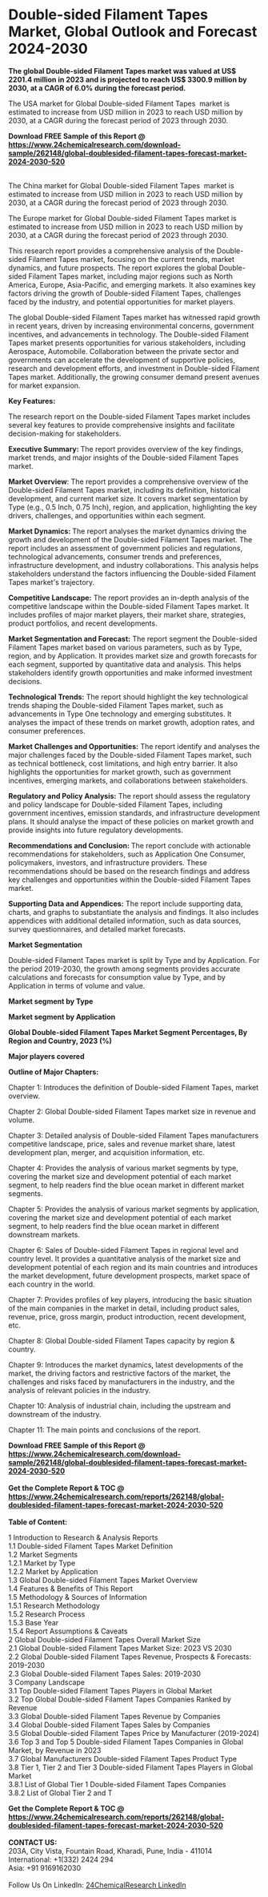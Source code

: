 <h1>Double-sided Filament Tapes Market, Global Outlook and Forecast 2024-2030</h1><p><strong>The global Double-sided Filament Tapes market was valued at US$ 2201.4 million in 2023 and is projected to reach US$ 3300.9 million by 2030, at a CAGR of 6.0% during the forecast period.</strong></p><p>
</p><p>The USA market for Global Double-sided Filament Tapes  market is estimated to increase from USD million in 2023 to reach USD million by 2030, at a CAGR during the forecast period of 2023 through 2030.</p><div><b>Download FREE Sample of this Report @ 
            <a href="https://www.24chemicalresearch.com/download-sample/262148/global-doublesided-filament-tapes-forecast-market-2024-2030-520">
            https://www.24chemicalresearch.com/download-sample/262148/global-doublesided-filament-tapes-forecast-market-2024-2030-520</a></b></div><br><p>
</p><p>The China market for Global Double-sided Filament Tapes  market is estimated to increase from USD million in 2023 to reach USD million by 2030, at a CAGR during the forecast period of 2023 through 2030.</p><p>
</p><p>The Europe market for Global Double-sided Filament Tapes market is estimated to increase from USD million in 2023 to reach USD million by 2030, at a CAGR during the forecast period of 2023 through 2030.</p><p>
</p><p>This research report provides a comprehensive analysis of the Double-sided Filament Tapes market, focusing on the current trends, market dynamics, and future prospects. The report explores the global Double-sided Filament Tapes market, including major regions such as North America, Europe, Asia-Pacific, and emerging markets. It also examines key factors driving the growth of Double-sided Filament Tapes, challenges faced by the industry, and potential opportunities for market players.</p><p>
</p><p>The global Double-sided Filament Tapes market has witnessed rapid growth in recent years, driven by increasing environmental concerns, government incentives, and advancements in technology. The Double-sided Filament Tapes market presents opportunities for various stakeholders, including Aerospace, Automobile. Collaboration between the private sector and governments can accelerate the development of supportive policies, research and development efforts, and investment in Double-sided Filament Tapes market. Additionally, the growing consumer demand present avenues for market expansion.</p><p>
<strong>Key Features:</strong></p><p>
The research report on the Double-sided Filament Tapes market includes several key features to provide comprehensive insights and facilitate decision-making for stakeholders.</p><p>
<strong>Executive Summary: </strong>The report provides overview of the key findings, market trends, and major insights of the Double-sided Filament Tapes market.</p><p>
<strong>Market Overview</strong>: The report provides a comprehensive overview of the Double-sided Filament Tapes market, including its definition, historical development, and current market size. It covers market segmentation by Type (e.g., 0.5 Inch, 0.75 Inch), region, and application, highlighting the key drivers, challenges, and opportunities within each segment.</p><p>
<strong>Market Dynamics: </strong>The report analyses the market dynamics driving the growth and development of the Double-sided Filament Tapes market. The report includes an assessment of government policies and regulations, technological advancements, consumer trends and preferences, infrastructure development, and industry collaborations. This analysis helps stakeholders understand the factors influencing the Double-sided Filament Tapes market's trajectory.</p><p>
<strong>Competitive Landscape:</strong> The report provides an in-depth analysis of the competitive landscape within the Double-sided Filament Tapes market. It includes profiles of major market players, their market share, strategies, product portfolios, and recent developments.</p><p>
<strong>Market Segmentation and Forecast:</strong> The report segment the Double-sided Filament Tapes market based on various parameters, such as by Type, region, and by Application. It provides market size and growth forecasts for each segment, supported by quantitative data and analysis. This helps stakeholders identify growth opportunities and make informed investment decisions.</p><p>
<strong>Technological Trends:</strong> The report should highlight the key technological trends shaping the Double-sided Filament Tapes market, such as advancements in Type One technology and emerging substitutes. It analyses the impact of these trends on market growth, adoption rates, and consumer preferences.</p><p>
<strong>Market Challenges and Opportunities:</strong> The report identify and analyses the major challenges faced by the Double-sided Filament Tapes market, such as technical bottleneck, cost limitations, and high entry barrier. It also highlights the opportunities for market growth, such as government incentives, emerging markets, and collaborations between stakeholders.</p><p>
<strong>Regulatory and Policy Analysis:</strong> The report should assess the regulatory and policy landscape for Double-sided Filament Tapes, including government incentives, emission standards, and infrastructure development plans. It should analyse the impact of these policies on market growth and provide insights into future regulatory developments.</p><p>
<strong>Recommendations and Conclusion: </strong>The report conclude with actionable recommendations for stakeholders, such as Application One Consumer, policymakers, investors, and infrastructure providers. These recommendations should be based on the research findings and address key challenges and opportunities within the Double-sided Filament Tapes market.</p><p>
<strong>Supporting Data and Appendices:</strong> The report include supporting data, charts, and graphs to substantiate the analysis and findings. It also includes appendices with additional detailed information, such as data sources, survey questionnaires, and detailed market forecasts.</p><p>
<strong>Market Segmentation</strong></p><p>
Double-sided Filament Tapes market is split by Type and by Application. For the period 2019-2030, the growth among segments provides accurate calculations and forecasts for consumption value by Type, and by Application in terms of volume and value.</p><p>
</p><p></p><p>
<strong>Market segment by Type</strong></p><p>
</p><p>
</p><p><strong>Market segment by Application</strong></p><p>
</p><p>
</p><p><strong>Global Double-sided Filament Tapes Market Segment Percentages, By Region and Country, 2023 (%)</strong></p><p>
</p><p>
</p><p></p><p>
<strong>Major players covered</strong></p><p>
</p><p>
</p><p><strong>Outline of Major Chapters:</strong></p><p>
Chapter 1: Introduces the definition of Double-sided Filament Tapes, market overview.</p><p>
Chapter 2: Global Double-sided Filament Tapes market size in revenue and volume.</p><p>
Chapter 3: Detailed analysis of Double-sided Filament Tapes manufacturers competitive landscape, price, sales and revenue market share, latest development plan, merger, and acquisition information, etc.</p><p>
Chapter 4: Provides the analysis of various market segments by type, covering the market size and development potential of each market segment, to help readers find the blue ocean market in different market segments.</p><p>
Chapter 5: Provides the analysis of various market segments by application, covering the market size and development potential of each market segment, to help readers find the blue ocean market in different downstream markets.</p><p>
Chapter 6: Sales of Double-sided Filament Tapes in regional level and country level. It provides a quantitative analysis of the market size and development potential of each region and its main countries and introduces the market development, future development prospects, market space of each country in the world.</p><p>
Chapter 7: Provides profiles of key players, introducing the basic situation of the main companies in the market in detail, including product sales, revenue, price, gross margin, product introduction, recent development, etc.</p><p>
Chapter 8: Global Double-sided Filament Tapes capacity by region &amp; country.</p><p>
Chapter 9: Introduces the market dynamics, latest developments of the market, the driving factors and restrictive factors of the market, the challenges and risks faced by manufacturers in the industry, and the analysis of relevant policies in the industry.</p><p>
Chapter 10: Analysis of industrial chain, including the upstream and downstream of the industry.</p><p>
Chapter 11: The main points and conclusions of the report.</p><div><b>Download FREE Sample of this Report @ 
            <a href="https://www.24chemicalresearch.com/download-sample/262148/global-doublesided-filament-tapes-forecast-market-2024-2030-520">
            https://www.24chemicalresearch.com/download-sample/262148/global-doublesided-filament-tapes-forecast-market-2024-2030-520</a></b></div><br><div><b>Get the Complete Report & TOC @ 
            <a href="https://www.24chemicalresearch.com/reports/262148/global-doublesided-filament-tapes-forecast-market-2024-2030-520">
            https://www.24chemicalresearch.com/reports/262148/global-doublesided-filament-tapes-forecast-market-2024-2030-520</a></b></div><br>
            <b>Table of Content:</b><p>1 Introduction to Research & Analysis Reports<br />
    1.1 Double-sided Filament Tapes Market Definition<br />
    1.2 Market Segments<br />
        1.2.1 Market by Type<br />
        1.2.2 Market by Application<br />
    1.3 Global Double-sided Filament Tapes Market Overview<br />
    1.4 Features & Benefits of This Report<br />
    1.5 Methodology & Sources of Information<br />
        1.5.1 Research Methodology<br />
        1.5.2 Research Process<br />
        1.5.3 Base Year<br />
        1.5.4 Report Assumptions & Caveats<br />
2 Global Double-sided Filament Tapes Overall Market Size<br />
    2.1 Global Double-sided Filament Tapes Market Size: 2023 VS 2030<br />
    2.2 Global Double-sided Filament Tapes Revenue, Prospects & Forecasts: 2019-2030<br />
    2.3 Global Double-sided Filament Tapes Sales: 2019-2030<br />
3 Company Landscape<br />
    3.1 Top Double-sided Filament Tapes Players in Global Market<br />
    3.2 Top Global Double-sided Filament Tapes Companies Ranked by Revenue<br />
    3.3 Global Double-sided Filament Tapes Revenue by Companies<br />
    3.4 Global Double-sided Filament Tapes Sales by Companies<br />
    3.5 Global Double-sided Filament Tapes Price by Manufacturer (2019-2024)<br />
    3.6 Top 3 and Top 5 Double-sided Filament Tapes Companies in Global Market, by Revenue in 2023<br />
    3.7 Global Manufacturers Double-sided Filament Tapes Product Type<br />
    3.8 Tier 1, Tier 2 and Tier 3 Double-sided Filament Tapes Players in Global Market<br />
        3.8.1 List of Global Tier 1 Double-sided Filament Tapes Companies<br />
        3.8.2 List of Global Tier 2 and T</p><div><b>Get the Complete Report & TOC @ 
            <a href="https://www.24chemicalresearch.com/reports/262148/global-doublesided-filament-tapes-forecast-market-2024-2030-520">
            https://www.24chemicalresearch.com/reports/262148/global-doublesided-filament-tapes-forecast-market-2024-2030-520</a></b></div><br><b>CONTACT US:</b><br>
            203A, City Vista, Fountain Road, Kharadi, Pune, India - 411014<br>
            International: +1(332) 2424 294<br>
            Asia: +91 9169162030 <br><br>
            Follow Us On LinkedIn: <a href="https://www.linkedin.com/company/24chemicalresearch/">24ChemicalResearch LinkedIn</a>